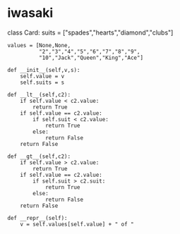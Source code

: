 # iwasaki

class Card:
    suits = ["spades","hearts","diamond","clubs"]

    values = [None,None,
              "2","3","4","5","6","7","8","9",
              "10","Jack","Queen","King","Ace"]

    def __init__(self,v,s):
        self.value = v
        self.suits = s

    def __lt__(self,c2):
        if self.value < c2.value:
            return True
        if self.value == c2.value:
            if self.suit < c2.value:
                return True
            else:
                return False
        return False

    def __gt__(self,c2):
        if self.value > c2.value:
            return True
        if self.value == c2.value:
            if self.suit > c2.suit:
                return True
            else:
                return False
        return False

    def __repr__(self):
        v = self.values[self.value] + " of "
